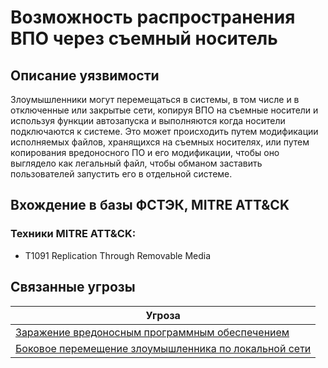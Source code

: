 # Возможность распространения ВПО через съемный носитель

## Описание уязвимости
Злоумышленники могут перемещаться в системы, в том числе и в отключенные или закрытые сети, копируя ВПО на съемные носители и используя функции автозапуска и выполняются когда носители подключаются к системе. Это может происходить путем модификации исполняемых файлов, хранящихся на съемных носителях, или путем копирования вредоносного ПО и его модификации, чтобы оно выглядело как легальный файл, чтобы обманом заставить пользователей запустить его в отдельной системе.

## Вхождение в базы ФСТЭК, MITRE ATT&CK
### Техники MITRE ATT&CK:
+ T1091 Replication Through Removable Media

## Связанные угрозы
|Угроза|
|-|
|[Заражение вредоносным программным обеспечением](/vkr/threats/page20)|
|[Боковое перемещение злоумышленника по локальной сети](/vkr/threats/page1)|